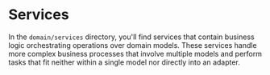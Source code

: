 # Services

In the `domain/services` directory, you'll find services that contain business logic orchestrating operations over domain models. These services handle more complex business processes that involve multiple models and perform tasks that fit neither within a single model nor directly into an adapter.
